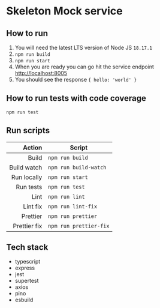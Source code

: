 # Skeleton Mock service

## How to run

1. You will need the latest LTS version of Node JS `18.17.1`
2. `npm run build`
3. `npm run start`
4. When you are ready you can go hit the service endpoint [http://localhost:8005](http://localhost:8005) 
5. You should see the response ``{ hello: 'world' }``

## How to run tests with code coverage

`npm run test`

## Run scripts

|       Action | Script                 |
| -----------: | ---------------------- |
|        Build | `npm run build`        |
|  Build watch | `npm run build-watch`  |
|  Run locally | `npm run start`        |
|    Run tests | `npm run test`         |
|         Lint | `npm run lint`         |
|     Lint fix | `npm run lint-fix`     |
|     Prettier | `npm run prettier`     |
| Prettier fix | `npm run prettier-fix` |

## Tech stack

- typescript
- express
- jest
- supertest
- axios
- pino
- esbuild
